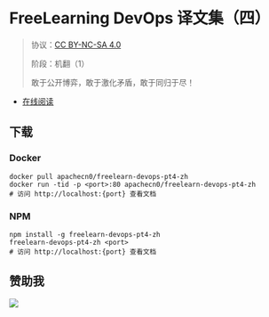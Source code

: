 <!--
    需要填充的占位符：
    
    README.md
    
        FreeLearning DevOps 译文集（四）：文档中文名
        {nameEn}：文档英文名
        {urlEn}：文档原始链接
        fldop4：域名前缀
        飞龙：负责人名称
        wizardforcel：负责人 Github 用户名
        562826179：负责人 QQ
        freelearn-devops-pt4-zh：ApacheCN 的 Github 仓库名称
        freelearn-devops-pt4-zh：DockerHub 仓库名称
        freelearn-devops-pt4-zh：PYPI 包名称
        freelearn-devops-pt4-zh：NPM 包名称
    
    CNAME
    
        fldop4：域名前缀

    index.html
    
        FreeLearning DevOps 译文集（四）：文档中文名
        #2496ed：显示颜色
        freelearn-devops-pt4-zh：ApacheCN 的 Github 仓库名称

    asset/docsify-flygon-footer.js
    
        freelearn-devops-pt4-zh：ApacheCN 的 Github 仓库名称
-->

# FreeLearning DevOps 译文集（四）

> 协议：[CC BY-NC-SA 4.0](http://creativecommons.org/licenses/by-nc-sa/4.0/)
> 
> 阶段：机翻（1）
> 
> 敢于公开博弈，敢于激化矛盾，敢于同归于尽！

* [在线阅读](https://fldop4.flygon.net)

## 下载

### Docker

```
docker pull apachecn0/freelearn-devops-pt4-zh
docker run -tid -p <port>:80 apachecn0/freelearn-devops-pt4-zh
# 访问 http://localhost:{port} 查看文档
```

### NPM

```
npm install -g freelearn-devops-pt4-zh
freelearn-devops-pt4-zh <port>
# 访问 http://localhost:{port} 查看文档
```

## 赞助我

![](https://img-blog.csdnimg.cn/20200112005920729.png)

